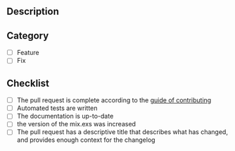 ## Description

<!--- Describe your changes in detail -->

## Category

- [ ] Feature
- [ ] Fix

## Checklist

- [ ] The pull request is complete according to the [guide of contributing](https://github.com/bancolombia/async-dataflow/wiki/Contributing)
- [ ] Automated tests are written
- [ ] The documentation is up-to-date
- [ ] the version of the mix.exs was increased
- [ ] The pull request has a descriptive title that describes what has changed, and provides enough context for the changelog
